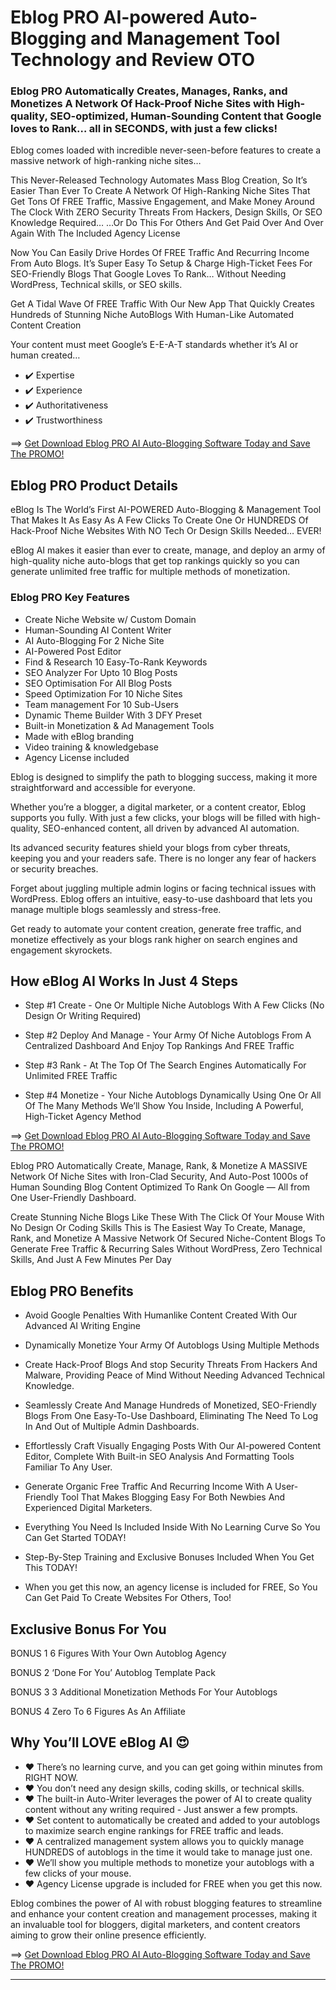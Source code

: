 # Eblog PRO AI-powered Auto-Blogging and Management Tool Technology and Review OTO
### Eblog PRO Automatically Creates, Manages, Ranks, and Monetizes A Network Of Hack-Proof Niche Sites with High-quality, SEO-optimized, Human-Sounding Content that Google loves to Rank… all in SECONDS, with just a few clicks! 
Eblog comes loaded with incredible never-seen-before features to create a massive network of high-ranking niche sites…

This Never-Released Technology Automates Mass Blog Creation, So It’s Easier Than Ever To Create A Network Of High-Ranking Niche Sites That Get Tons Of FREE Traffic, Massive Engagement, 
and Make Money Around The Clock With ZERO Security Threats From Hackers, Design Skills, Or SEO Knowledge Required…
…Or Do This For Others And Get Paid Over And Over Again With The Included Agency License

Now You Can Easily Drive Hordes Of FREE Traffic And Recurring Income From Auto
Blogs. It’s Super Easy To Setup & Charge High-Ticket Fees For SEO-Friendly Blogs That Google Loves To
Rank… Without Needing WordPress, Technical skills, or SEO skills.

Get A Tidal Wave Of FREE Traffic With Our New App That Quickly Creates Hundreds of Stunning Niche AutoBlogs With Human-Like Automated Content Creation

Your content must meet Google’s E-E-A-T standards whether it’s AI or human created…
- ✔️ Expertise  
- ✔️ Experience
- ✔️ Authoritativeness
- ✔️ Trustworthiness

==> [Get Download Eblog PRO AI Auto-Blogging Software Today and Save The PROMO!](https://warriorplus.com/o2/a/lp6x5ty/0)


## Eblog PRO Product Details
eBlog Is The World’s First AI-POWERED Auto-Blogging & Management Tool That Makes It As Easy As A Few Clicks To Create One Or HUNDREDS Of Hack-Proof Niche Websites With NO Tech Or Design Skills Needed… EVER!

eBlog AI makes it easier than ever to create, manage, and deploy an army of high-quality niche auto-blogs that get top rankings quickly so you can generate unlimited free traffic for multiple methods of monetization.

### Eblog PRO Key Features

+ Create Niche Website w/ Custom Domain
+ Human-Sounding AI Content Writer
+ AI Auto-Blogging For 2 Niche Site
+ AI-Powered Post Editor
+ Find & Research 10 Easy-To-Rank Keywords
+ SEO Analyzer For Upto 10 Blog Posts
+ SEO Optimisation For All Blog Posts
+ Speed Optimization For 10 Niche Sites
+ Team management For 10 Sub-Users
+ Dynamic Theme Builder With 3 DFY Preset
+ Built-in Monetization & Ad Management Tools
+ Made with eBlog branding
+ Video training & knowledgebase
+ Agency License included

Eblog is designed to simplify the path to blogging success, making it more straightforward and accessible for everyone.

Whether you’re a blogger, a digital marketer, or a content creator, Eblog supports you fully. With just a few clicks, your blogs will be filled with high-quality, SEO-enhanced content, all driven by advanced AI automation.

Its advanced security features shield your blogs from cyber threats, keeping you and your readers safe. There is no longer any fear of hackers or security breaches.

Forget about juggling multiple admin logins or facing technical issues with WordPress. Eblog offers an intuitive, easy-to-use dashboard that lets you manage multiple blogs seamlessly and stress-free.

Get ready to automate your content creation, generate free traffic, and monetize effectively as your blogs rank higher on search engines and engagement skyrockets.

## How eBlog AI Works In Just 4 Steps

- Step #1 Create - One Or Multiple Niche Autoblogs With A Few Clicks (No Design Or Writing Required)

- Step #2 Deploy And Manage - Your Army Of Niche Autoblogs From A Centralized Dashboard And Enjoy Top Rankings And FREE Traffic

- Step #3 Rank - At The Top Of The Search Engines Automatically For Unlimited FREE Traffic

- Step #4 Monetize - Your Niche Autoblogs Dynamically Using One Or All Of The Many Methods We’ll Show You Inside, Including A Powerful, High-Ticket Agency Method

==> [Get Download Eblog PRO AI Auto-Blogging Software Today and Save The PROMO!](https://warriorplus.com/o2/a/lp6x5ty/0)

Eblog PRO Automatically Create, Manage, Rank, & Monetize A MASSIVE Network Of Niche Sites with Iron-Clad Security, And Auto-Post 1000s of Human Sounding Blog Content Optimized To Rank On Google
— All from One User-Friendly Dashboard.

Create Stunning Niche Blogs Like These With The Click Of Your Mouse With No Design Or Coding Skills
This is The Easiest Way To Create, Manage, Rank, and Monetize A Massive Network Of Secured Niche-Content Blogs To Generate Free Traffic & Recurring Sales Without WordPress, Zero Technical Skills, And
Just A Few Minutes Per Day

## Eblog PRO Benefits

* Avoid Google Penalties With Humanlike Content Created With Our Advanced AI Writing Engine

* Dynamically Monetize Your Army Of Autoblogs Using Multiple Methods

* Create Hack-Proof Blogs And stop Security Threats From Hackers And Malware, Providing Peace of Mind Without Needing Advanced Technical Knowledge.

* Seamlessly Create And Manage Hundreds of Monetized, SEO-Friendly Blogs From One Easy-To-Use Dashboard, Eliminating The Need To Log In And Out of Multiple Admin Dashboards.

* Effortlessly Craft Visually Engaging Posts With Our AI-powered Content Editor, Complete With Built-in SEO Analysis And Formatting Tools Familiar To Any User.

* Generate Organic Free Traffic And Recurring Income With A User-Friendly Tool That Makes Blogging Easy For Both Newbies And Experienced Digital Marketers.

* Everything You Need Is Included Inside With No Learning Curve So You Can Get Started TODAY!

* Step-By-Step Training and Exclusive Bonuses Included When You Get This TODAY!

* When you get this now, an agency license is included for FREE, So You Can Get Paid To Create Websites For Others, Too!

## Exclusive Bonus For You

BONUS 1 6 Figures With Your Own Autoblog Agency

BONUS 2 ‘Done For You’ Autoblog Template Pack

BONUS 3 3 Additional Monetization Methods For Your Autoblogs

BONUS 4 Zero To 6 Figures As An Affiliate


## Why You’ll LOVE eBlog AI 😍

* ❤️ There’s no learning curve, and you can get going within minutes from RIGHT NOW.
* ❤️ You don’t need any design skills, coding skills, or technical skills.
* ❤️ The built-in Auto-Writer leverages the power of AI to create quality content without any writing required - Just answer a few prompts.
* ❤️ Set content to automatically be created and added to your autoblogs to maximize search engine rankings for FREE traffic and leads.
* ❤️ A centralized management system allows you to quickly manage HUNDREDS of autoblogs in the time it would take to manage just one.
* ❤️ We’ll show you multiple methods to monetize your autoblogs with a few clicks of your mouse.
* ❤️ Agency License upgrade is included for FREE when you get this now.

Eblog combines the power of AI with robust blogging features to streamline and enhance your content creation and management processes, making it an invaluable tool for bloggers, digital marketers, and content creators aiming to grow their online presence efficiently.

==> [Get Download Eblog PRO AI Auto-Blogging Software Today and Save The PROMO!](https://warriorplus.com/o2/a/lp6x5ty/0)


---
